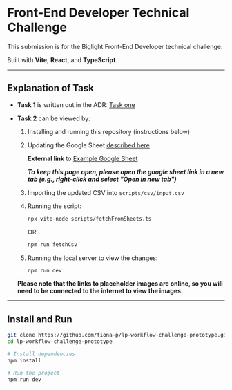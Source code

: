 # Front-End Developer Technical Challenge

This submission is for the Biglight Front-End Developer technical challenge.

Built with **Vite**, **React**, and **TypeScript**.

---

## Explanation of Task

- **Task 1** is written out in the ADR: [Task one](/docs/adr/task1.md)

- **Task 2** can be viewed by:

  1. Installing and running this repository (instructions below)
  2. Updating the Google Sheet [described here](/docs/adr/googleSheetStructure.md)

     **External link** to [Example Google Sheet](https://docs.google.com/spreadsheets/d/1O1_HiT9m0oKcRss_ZCx58W5wjwU486WA2UMyDCcSzxA/edit?usp=sharing)

     **_To keep this page open, please open the google sheet link in a new tab (e.g., right-click and select "Open in new tab")_**

  3. Importing the updated CSV into `scripts/csv/input.csv`
  4. Running the script:

     ```bash
     npx vite-node scripts/fetchFromSheets.ts
     ```

     OR

     ```bash
     npm run fetchCsv
     ```

  5. Running the local server to view the changes:

     ```bash
     npm run dev
     ```

  **Please note that the links to placeholder images are online, so you will need to be connected to the internet to view the images.**

---

## Install and Run

```bash
git clone https://github.com/fiona-p/lp-workflow-challenge-prototype.git
cd lp-workflow-challenge-prototype

# Install dependencies
npm install

# Run the project
npm run dev
```

